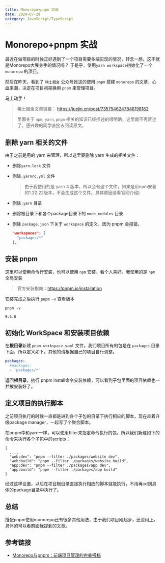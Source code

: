 ```yaml
---
title: Monorepo+pnpm 实战
date: 2024-07-28
category: JavaScript/TypeScript
---
```


# Monorepo+pnpm 实战

最近在做项目的时候正好遇到了一个项目需要多端实现的情况，转念一想，这不就是Monorepo大展身手的情况吗？
于是乎，使用`yarn workspace`初始化了一个 `monorepo` 的项目。

然后在昨天，看到了 `稀土掘金` 公众号推送的使用 `pnpm` 搭建 `monorepo` 的文章，心血来潮，决定在项目初期换用 `pnpm` 来管理项目。

马上动手！

> 稀土掘金文章链接： https://juejin.cn/post/7357546247848198182
> 
> 里面关于 `npm`, `yarn`, `pnpm` 相关的知识已经描述的很明确，这里就不再赘述了，感兴趣的同学直接去阅读原文。

## 删除 yarn 相关的文件

由于之前是用的 yarn 来管理，所以这里要删除 yarn 生成的相关文件：

- 删除`yarn.lock` 文件
- 删除`.yarnrc.yml` 文件 
  
  > 由于我使用的是 yarn 4 版本，所以会有这个文件，如果是用npm安装的1.22.22版本，不会生成这个文件。具体原因请看官网介绍)
- 删除`.yarn` 目录
- 删除根目录下和各个package目录下的 `node_modules` 目录
- 删除 `package.json` 下关于 `workspace` 的定义，因为 pnpm 会报错。

  ```json
  "workspaces": [
    "packages/*"
  ],
  ```

## 安装 pnpm

这里可以使用命令行安装，也可以使用 `npm` 安装，看个人喜好。我使用的是 `npm` 全局安装

> 官方安装指南：https://pnpm.io/installation

安装完成之后执行 `pnpm -v` 查看版本

```shell
pnpm -v

9.6.0
```

## 初始化 WorkSpace 和安装项目依赖

在**根目录**新建 `pnpm-workspace.yaml` 文件，我们项目所有的包是在 `packages` 目录下面，所以定义如下。其他的请根据自己的项目自行调整。

```yaml
packages:
  #packages:
  - 'packages/*'
```

返回**根目录**，执行 pnpm install命令安装依赖，可以看到子包里面的项目依赖也一并被安装好了。

## 定义项目的执行脚本

之前项目执行的时候一直都是进到各个子包的目录下执行相应的脚本，现在趁着升级package manager，一起写了个聚合脚本。

在pnpm中和yarn一样，可以使用filter来指定命令执行的包。所以我们新建如下的命令来执行各个子包中的scripts：

```shell
{
  ...,
  "web:dev": "pnpm --filter ./packages/website dev",
  "web:build": "pnpm --filter ./packages/website build",
  "app:dev": "pnpm --filter ./packages/app dev",
  "app:build": "pnpm --filter ./packages/app build"
}
```

经过这样设置，以后在项目根目录直接执行相应的脚本就能执行，不用再cd到具体的package目录中执行了。

## 总结

搭配pnpm使用monorepo还有很多其他用法，由于我们项目刚起步，还没用上。具体的可以看前面我提到的文章。

## 参考链接

- [Monorepo与pnpm：前端项目管理的完美搭档](https://juejin.cn/post/7357546247848198182)
